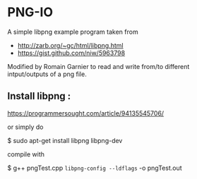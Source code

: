 # PNG-IO
  A simple libpng example program taken from
 * http://zarb.org/~gc/html/libpng.html
 * https://gist.github.com/niw/5963798
  
  Modified by Romain Garnier to read and write from/to
  different intput/outputs of a png file.
 ## Install libpng :
   https://programmersought.com/article/94135545706/
   
   or simply do 
   
 $ sudo apt-get install libpng libpng-dev
 
 compile with
 
 $ g++  pngTest.cpp `libpng-config --ldflags` -o pngTest.out
 
